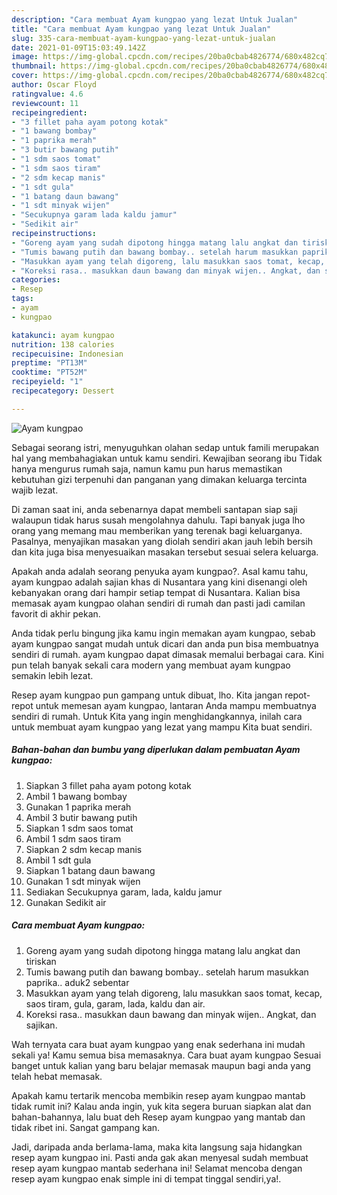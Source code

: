 ```yaml
---
description: "Cara membuat Ayam kungpao yang lezat Untuk Jualan"
title: "Cara membuat Ayam kungpao yang lezat Untuk Jualan"
slug: 335-cara-membuat-ayam-kungpao-yang-lezat-untuk-jualan
date: 2021-01-09T15:03:49.142Z
image: https://img-global.cpcdn.com/recipes/20ba0cbab4826774/680x482cq70/ayam-kungpao-foto-resep-utama.jpg
thumbnail: https://img-global.cpcdn.com/recipes/20ba0cbab4826774/680x482cq70/ayam-kungpao-foto-resep-utama.jpg
cover: https://img-global.cpcdn.com/recipes/20ba0cbab4826774/680x482cq70/ayam-kungpao-foto-resep-utama.jpg
author: Oscar Floyd
ratingvalue: 4.6
reviewcount: 11
recipeingredient:
- "3 fillet paha ayam potong kotak"
- "1 bawang bombay"
- "1 paprika merah"
- "3 butir bawang putih"
- "1 sdm saos tomat"
- "1 sdm saos tiram"
- "2 sdm kecap manis"
- "1 sdt gula"
- "1 batang daun bawang"
- "1 sdt minyak wijen"
- "Secukupnya garam lada kaldu jamur"
- "Sedikit air"
recipeinstructions:
- "Goreng ayam yang sudah dipotong hingga matang lalu angkat dan tiriskan"
- "Tumis bawang putih dan bawang bombay.. setelah harum masukkan paprika.. aduk2 sebentar"
- "Masukkan ayam yang telah digoreng, lalu masukkan saos tomat, kecap, saos tiram, gula, garam, lada, kaldu dan air."
- "Koreksi rasa.. masukkan daun bawang dan minyak wijen.. Angkat, dan sajikan."
categories:
- Resep
tags:
- ayam
- kungpao

katakunci: ayam kungpao 
nutrition: 138 calories
recipecuisine: Indonesian
preptime: "PT13M"
cooktime: "PT52M"
recipeyield: "1"
recipecategory: Dessert

---
```



![Ayam kungpao](https://img-global.cpcdn.com/recipes/20ba0cbab4826774/680x482cq70/ayam-kungpao-foto-resep-utama.jpg)

Sebagai seorang istri, menyuguhkan olahan sedap untuk famili merupakan hal yang membahagiakan untuk kamu sendiri. Kewajiban seorang ibu Tidak hanya mengurus rumah saja, namun kamu pun harus memastikan kebutuhan gizi terpenuhi dan panganan yang dimakan keluarga tercinta wajib lezat.

Di zaman  saat ini, anda sebenarnya dapat membeli santapan siap saji walaupun tidak harus susah mengolahnya dahulu. Tapi banyak juga lho orang yang memang mau memberikan yang terenak bagi keluarganya. Pasalnya, menyajikan masakan yang diolah sendiri akan jauh lebih bersih dan kita juga bisa menyesuaikan masakan tersebut sesuai selera keluarga. 



Apakah anda adalah seorang penyuka ayam kungpao?. Asal kamu tahu, ayam kungpao adalah sajian khas di Nusantara yang kini disenangi oleh kebanyakan orang dari hampir setiap tempat di Nusantara. Kalian bisa memasak ayam kungpao olahan sendiri di rumah dan pasti jadi camilan favorit di akhir pekan.

Anda tidak perlu bingung jika kamu ingin memakan ayam kungpao, sebab ayam kungpao sangat mudah untuk dicari dan anda pun bisa membuatnya sendiri di rumah. ayam kungpao dapat dimasak memalui berbagai cara. Kini pun telah banyak sekali cara modern yang membuat ayam kungpao semakin lebih lezat.

Resep ayam kungpao pun gampang untuk dibuat, lho. Kita jangan repot-repot untuk memesan ayam kungpao, lantaran Anda mampu membuatnya sendiri di rumah. Untuk Kita yang ingin menghidangkannya, inilah cara untuk membuat ayam kungpao yang lezat yang mampu Kita buat sendiri.

<!--inarticleads1-->

##### Bahan-bahan dan bumbu yang diperlukan dalam pembuatan Ayam kungpao:

1. Siapkan 3 fillet paha ayam potong kotak
1. Ambil 1 bawang bombay
1. Gunakan 1 paprika merah
1. Ambil 3 butir bawang putih
1. Siapkan 1 sdm saos tomat
1. Ambil 1 sdm saos tiram
1. Siapkan 2 sdm kecap manis
1. Ambil 1 sdt gula
1. Siapkan 1 batang daun bawang
1. Gunakan 1 sdt minyak wijen
1. Sediakan Secukupnya garam, lada, kaldu jamur
1. Gunakan Sedikit air




<!--inarticleads2-->

##### Cara membuat Ayam kungpao:

1. Goreng ayam yang sudah dipotong hingga matang lalu angkat dan tiriskan
1. Tumis bawang putih dan bawang bombay.. setelah harum masukkan paprika.. aduk2 sebentar
1. Masukkan ayam yang telah digoreng, lalu masukkan saos tomat, kecap, saos tiram, gula, garam, lada, kaldu dan air.
1. Koreksi rasa.. masukkan daun bawang dan minyak wijen.. Angkat, dan sajikan.




Wah ternyata cara buat ayam kungpao yang enak sederhana ini mudah sekali ya! Kamu semua bisa memasaknya. Cara buat ayam kungpao Sesuai banget untuk kalian yang baru belajar memasak maupun bagi anda yang telah hebat memasak.

Apakah kamu tertarik mencoba membikin resep ayam kungpao mantab tidak rumit ini? Kalau anda ingin, yuk kita segera buruan siapkan alat dan bahan-bahannya, lalu buat deh Resep ayam kungpao yang mantab dan tidak ribet ini. Sangat gampang kan. 

Jadi, daripada anda berlama-lama, maka kita langsung saja hidangkan resep ayam kungpao ini. Pasti anda gak akan menyesal sudah membuat resep ayam kungpao mantab sederhana ini! Selamat mencoba dengan resep ayam kungpao enak simple ini di tempat tinggal sendiri,ya!.

